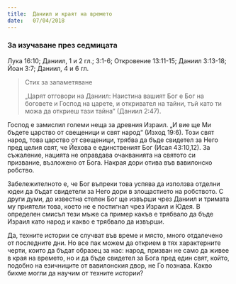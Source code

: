 ```yaml
---
title:  Даниил и краят на времето
date:   07/04/2018
---
```


### За изучаване през седмицата
Лука 16:10; Даниил, 1 и 2 гл.; 3:1-6; Откровение 13:11-15; Даниил 3:13-18; Йоан 3:7; Даниил, 4 и 6 гл.

> <p>Стих за запаметяване</p>
> „Царят отговори на Даниил: Наистина вашият Бог е Бог на боговете и Господ на царете, и откривател на тайни, тъй като ти можа да откриеш тази тайна“ (Даниил 2:47).

Господ е замислил големи неща за древния Израил. „И вие ще Ми бъдете царство от свещеници и свят народ“ (Изход 19:6). Този свят народ, това царство от свещеници, трябва да бъде свидетел за Него пред целия свят, че Йехова е единственият Бог (Исая 43:10,12). За съжаление, нацията не оправдава очакванията на святото си призвание, възложено от Бога. Накрая дори отива във вавилонско робство.

Забележителното е, че Бог въпреки това успява да използва отделни юдеи да бъдат свидетели за Него дори в злощастието на робството. С други думи, до известна степен Бог ще извърши чрез Даниил и тримата му приятели това, което не е постигнал чрез Израил и Юдея. В определен смисъл тези мъже са пример какъв е трябвало да бъде Израил като народ и какво е трябвало да извърши.

Да, техните истории се случват във време и място, много отдалечено от последните дни. Но все пак можем да открием в тях характерните черти, които да бъдат образец за нас: народ, призван не само да живее в края на времето, но и да бъде свидетел за Бога пред един свят, който, подобно на езичниците от вавилонския двор, не Го познава. Какво бихме могли да научим от техните истории?